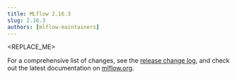 ```yaml
---
title: MLflow 2.16.3
slug: 2.16.3
authors: [mlflow-maintainers]
---
```


<REPLACE_ME>

For a comprehensive list of changes, see the [release change log](https://github.com/mlflow/mlflow/releases/tag/v2.16.3), and check out the latest documentation on [mlflow.org](http://mlflow.org/).
